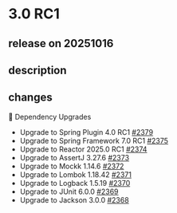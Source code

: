 # 3.0 RC1

## release on 20251016
## description
## changes
🔨 Dependency Upgrades

* Upgrade to Spring Plugin 4.0 RC1 <a href="https://github.com/spring-projects/spring-hateoas/issues/2379" data-hovercard-type="issue" data-hovercard-url="/spring-projects/spring-hateoas/issues/2379/hovercard">#2379</a>
* Upgrade to Spring Framework 7.0 RC1 <a href="https://github.com/spring-projects/spring-hateoas/issues/2375" data-hovercard-type="issue" data-hovercard-url="/spring-projects/spring-hateoas/issues/2375/hovercard">#2375</a>
* Upgrade to Reactor 2025.0 RC1 <a href="https://github.com/spring-projects/spring-hateoas/issues/2374" data-hovercard-type="issue" data-hovercard-url="/spring-projects/spring-hateoas/issues/2374/hovercard">#2374</a>
* Upgrade to AssertJ 3.27.6 <a href="https://github.com/spring-projects/spring-hateoas/issues/2373" data-hovercard-type="issue" data-hovercard-url="/spring-projects/spring-hateoas/issues/2373/hovercard">#2373</a>
* Upgrade to Mockk 1.14.6 <a href="https://github.com/spring-projects/spring-hateoas/issues/2372" data-hovercard-type="issue" data-hovercard-url="/spring-projects/spring-hateoas/issues/2372/hovercard">#2372</a>
* Upgrade to Lombok 1.18.42 <a href="https://github.com/spring-projects/spring-hateoas/issues/2371" data-hovercard-type="issue" data-hovercard-url="/spring-projects/spring-hateoas/issues/2371/hovercard">#2371</a>
* Upgrade to Logback 1.5.19 <a href="https://github.com/spring-projects/spring-hateoas/issues/2370" data-hovercard-type="issue" data-hovercard-url="/spring-projects/spring-hateoas/issues/2370/hovercard">#2370</a>
* Upgrade to JUnit 6.0.0 <a href="https://github.com/spring-projects/spring-hateoas/issues/2369" data-hovercard-type="issue" data-hovercard-url="/spring-projects/spring-hateoas/issues/2369/hovercard">#2369</a>
* Upgrade to Jackson 3.0.0 <a href="https://github.com/spring-projects/spring-hateoas/issues/2368" data-hovercard-type="issue" data-hovercard-url="/spring-projects/spring-hateoas/issues/2368/hovercard">#2368</a>

